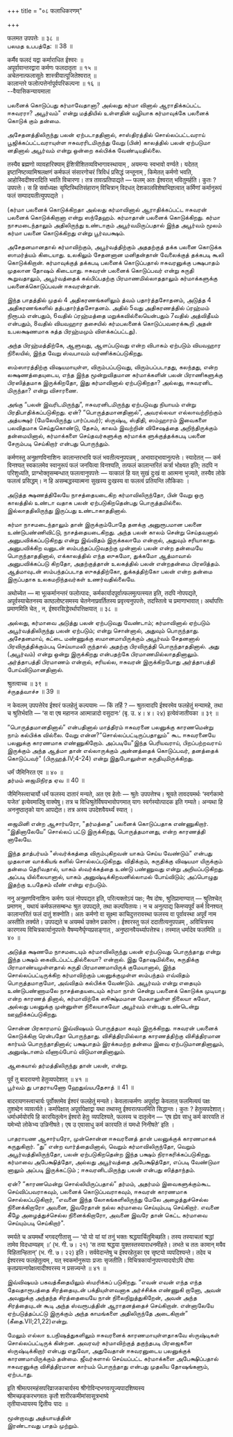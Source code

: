 +++
title = "०८ फलाधिकरणम्"

+++

फलमत उपपत्तेः ॥ ३८ ॥  
பலமத உபபத்தே: ॥ 38 ॥

कर्मैव फलदं यद्वा कर्माराधित ईश्वरः ॥  
अपूर्वावान्तरद्वारा कर्मणः फलदातृता ॥ १५ ॥  
अचेतनात्फलासूतेः शास्त्रीयात्पूजितेश्वरात् ॥  
कालान्तरे फलोत्पत्तेर्नापूर्वपरिकल्पना ॥ १६ ॥  
--वैयासिकन्यायमाला

பலனைக் கொடுப்பது கர்மாவேதானா? அல்லது கர்மா வினால் ஆராதிக்கப்பட்ட
ஈசுவரரா? அபூர்வம்" என்று மத்தியில் உள்ளதின் வழியாக கர்மாவுக்கே பலனைக்
கொடுக் கும் தன்மை.

அசேதனத்திலிருந்து பலன் ஏற்படாததினால், சாஸ்திரத்தில் சொல்லப்பட்டவராய்
பூஜிக்கப்பட்டவராயுள்ள ஈசுவரரிடமிருந்து வேறு (பின்) காலத்தில் பலன்
ஏற்படுமா னதினால் அபூர்வம் என்று ஒன்றை கல்பிக்க வேண்டியதில்லை.

तस्यैव ब्रह्मणो व्यावहारिक्याम् ईशित्रीशितव्यविभागावस्थायाम् , अयमन्यः
स्वभावो वर्ण्यते। यदेतत् इष्टानिष्टव्यामिश्रलक्षणं कर्मफलं संसारगोचरं
त्रिविधं प्रसिद्धं जन्तूनाम् , किमेतत् कर्मणो भवति, आहोस्विदीश्वरादिति
भवति विचारणा। तत्र तावत्प्रतिपाद्यते — फलम् अतः ईश्वरात् भवितुमर्हति।
कुतः ? उपपत्तेः। स हि सर्वाध्यक्षः सृष्टिस्थितिसंहारान् विचित्रान्
विदधत् देशकालविशेषाभिज्ञत्वात् कर्मिणां कर्मानुरूपं फलं
सम्पादयतीत्युपपद्यते ।

(கர்மா பலனைக் கொடுக்கிறதா அல்லது கர்மாவினால் ஆராதிக்கப்பட்ட ஈசுவரன்
பலனைக் கொடுக்கிறானா என்று ஸந்தேஹம். கர்மாதான் பலனைக் கொடுக்கிறது. கர்மா
நாசமடைந்தாலும் அதிலிருந்து உண்டாகும் அபூர்வமிருப்பதால் இந்த அபூர்வம்
மூலம் கர்மா பலனை கொடுக்கிறது என்று பூர்வபக்ஷம்.

அசேதனமானதால் கர்மாவிற்கும், அபூர்வத்திற்கும் அததற்குத் தக்க பலனை கொடுக்க
ஸாமர்த்யம் கிடையாது. உலகிலும் சேதனனான மனிதன்தான் வேலைக்குத் தக்கபடி கூலி
கொடுக்கிறான். கர்மாவுக்குத் தக்கபடி பலனைக் கொடுப்பதால் ஈசுவரனுக்கு
பக்ஷபாதம் முதலான தோஷம் கிடையாது. ஈசுவரன் பலனைக் கொடுப்பவர் என்று சுருதி
கூறுவதாலும், அபூர்வத்தைக் கல்பிப்பதற்கு பிரமாணமில்லாததாலும்
கர்மாக்களுக்கு பலனைக்கொடுப்பவன் ஈசுவரன்தான்.

இந்த பாதத்தில் முதல் 4 அதிகரணங்களிலும் த்வம் பதார்த்தசோதனம், அடுத்த 4
அதிகரணங்களில் தத்பதார்த்தசோதனம். அதில் 5வது அதிகரணத்தில் ப்ரஹ்மம்
நிரூபம் என்பதும், 6வதில் ப்ரஹ்மத்தை மறுக்கவில்லையென்பதும் 7வதில்
அத்விதீயம் என்பதும், 8வதில் வியவஹார தசையில் கர்மபலனைக் கொடுப்பவரைக்கூறி
அதன் உபலக்ஷணமாக சுத்த பிரஹ்மமும் விளக்கப்பட்டது).

அந்த பிரஹ்மத்திற்கே, ஆளுவது, ஆளப்படுவது என்ற விபாகம் ஏற்படும் வியவஹார
நிலையில், இந்த வேறு ஸ்வபாவம் வர்ணிக்கப்படுகிறது.

ஸம்ஸாரத்திற்கு விஷயமாயுள்ள, விரும்பப்படுவது, விரும்பப்படாதது, கலந்தது,
என்ற லக்ஷணத்தையுடைய, எந்த இந்த மூன்றுவிதமான கர்மாக்களின் பலன்
பிராணிகளுக்கு பிரஸித்தமாக இருக்கிறதோ, இது கர்மாவினால் ஏற்படுகிறதா?
அல்லது, ஈசுவரனிட மிருந்தா? என்று விசாரணை.

அங்கு “பலன் இவரிடமிருந்து”, ஈசுவரனிடமிருந்து ஏற்படுவது நியாயம் என்று
பிரதிபாதிக்கப்படுகிறது. ஏன்? “பொருத்தமானதினால்”, அவரல்லவா
எல்லாவற்றிற்கும் அத்யக்ஷர் (மேலேயிருந்து பார்ப்பவர்); ஸ்ருஷ்டி, ஸ்திதி,
ஸம்ஹாரம் இவைகளை பலவிதமாக செய்துகொண்டு, தேசம், காலம் இவற்றின் விசேஷத்தை
அறிந்திருக்கும் தன்மையினால், கர்மாக்களை செய்தவர்களுக்கு கர்மாக்க
ளுக்குத்தக்கபடி பலனை சேரும்படி செய்கிறார் என்பது பொருந்தும்.

कर्मणस्तु अनुक्षणविनाशिनः कालान्तरभावि फलं भवतीत्यनुपपन्नम् ,
अभावाद्भावानुत्पत्तेः। स्यादेतत् — कर्म विनश्यत् स्वकालमेव स्वानुरूपं
फलं जनयित्वा विनश्यति, तत्फलं कालान्तरितं कर्त्रा भोक्ष्यत इति; तदपि न
परिशुध्यति, प्राग्भोक्तृसम्बन्धात् फलत्वानुपपत्तेः — यत्कालं हि यत् सुखं
दुःखं वा आत्मना भुज्यते, तस्यैव लोके फलत्वं प्रसिद्धम्। न हि
असम्बद्धस्यात्मना सुखस्य दुःखस्य वा फलत्वं प्रतियन्ति लौकिकाः ।

அடுத்த க்ஷணத்திலேயே நாசத்தையடைகிற கர்மாவிலிருந்தோ, பின் வேறு ஒரு
காலத்தில் உண்டா வதாக பலன் ஏற்படுகிறதென்பது பொருத்தமில்லை.
இல்லாததிலிருந்து இருப்பது உண்டாகாததினால்.

கர்மா நாசமடைந்தாலும் தான் இருக்கும்போதே தனக்கு அனுரூபமான பலனை
உண்டுபண்ணிவிட்டு, நாசத்தையடைகிறது. அந்த பலன் காலம் சென்று செய்தவனால்
அனுபவிக்கப்படுகிறது என்று இவ்விதம் இருக்கலாமே என்றால், அதுவும்
சரியாகாது. அனுபவிக்கிற வனுடன் ஸம்பந்தப்படுவதற்கு முன்னால் பலன் என்ற
தன்மையே பொருந்தாததினால், எக்காலத்தில் எந்த ஸுகமோ, துக்கமோ ஆத்மாவால்
அனுபவிக்கப்படு கிறதோ, அதற்குத்தான் உலகத்தில் பலன் என்றதன்மை பிரஸித்தம்.
ஆத்மாவுடன் ஸம்பந்தப்படாத ஸுகத்திற்கோ, துக்கத்திற்கோ பலன் என்ற தன்மை
இருப்பதாக உலகமறிந்தவர்கள் உணர்வதில்லையே.

अथोच्येत — मा भूत्कर्मानन्तरं फलोत्पादः,
कर्मकार्यादपूर्वात्फलमुत्पत्स्यत इति, तदपि नोपपद्यते, अपूर्वस्याचेतनस्य
काष्ठलोष्टसमस्य चेतनेनाप्रवर्तितस्य प्रवृत्त्यनुपपत्तेः, तदस्तित्वे च
प्रमाणाभावात्। अर्थापत्तिः प्रमाणमिति चेत् , न,
ईश्वरसिद्धेरर्थापत्तिक्षयात् ॥ ३८ ॥

அல்லது, கர்மாவை அடுத்து பலன் ஏற்படுவது வேண்டாம்; கர்மாவினால் ஏற்படும்
அபூர்வத்திலிருந்து பலன் ஏற்படும்; என்று சொன்னால், அதுவும் பொருந்தாது.
அசேதனமாய், கட்டை மண்ணுக்கு ஸமானமாயிருக்கும் அபூர்வம் சேதனனால்
பிரவிருத்திக்கும்படி செய்யாமலி ருந்தால் அதற்கு பிரவிருத்தி
பொருந்தாததினால். அது (அபூர்வம்) என்று ஒன்று இருக்கிறது என்பதற்கே
பிரமாணமில்லாததினாலும். அர்த்தாபத்தி பிரமாணம் என்றால், சரியல்ல, ஈசுவரன்
இருக்கிறபோது அர்த்தாபத்தி போய்விடுமானதினால்.

श्रुतत्वाच्च ॥ ३९ ॥  
ச்ருதத்வாச்ச ॥ 39 ॥

न केवलम् उपपत्तेरेव ईश्वरं फलहेतुं कल्पयामः — किं तर्हि ? — श्रुतत्वादपि
ईश्वरमेव फलहेतुं मन्यामहे, तथा च श्रुतिर्भवति — ‘स वा एष महानज
आत्मान्नादो वसुदानः’ (बृ. उ. ४। ४। २४) इत्येवंजातीयका ॥ ३९ ॥

“பொருத்தமானதினால்” என்பதினால் மாத்திரம் ஈசுவரனை பலனுக்கு காரணமென்று நாம்
கல்பிக்க வில்லை. வேறு என்ன?“சொல்லப்பட்டிருப்பதாலும்” கூட ஈசுவரனையே
பலனுக்கு காரணமாக எண்ணுகிறோம். அப்படியே"இந்த பெரியவராய், பிறப்பற்றவராய்
இருக்கும் அந்த ஆத்மா தான் எல்லாருக்கும் அன்னத்தைக் கொடுப்பவர், தனத்தைக்
கொடுப்பவர்" (பிருஹத்.IV;4-24) என்று இதுபோலுள்ள சுருதியுமிருக்கிறது.

धर्मं जैमिनिरत एव ॥ ४० ॥  
தர்மம் ஜைமிநிரத ஏவ ॥ 40 ॥

जैमिनिस्त्वाचार्यो धर्मं फलस्य दातारं मन्यते, अत एव हेतोः — श्रुतेः
उपपत्तेश्च। श्रूयते तावदयमर्थः ‘स्वर्गकामो यजेत’ इत्येवमादिषु
वाक्येषु। तत्र च विधिश्रुतेर्विषयभावोपगमात् यागः स्वर्गस्योत्पादक इति
गम्यते। अन्यथा हि अननुष्ठातृको याग आपद्येत। तत्र अस्य उपदेशवैयर्थ्यं
स्यात् ।

ஜைமினி என்ற ஆசார்யரோ, "தர்மத்தை” பலனைக் கொடுப்பதாக எண்ணுகிறார்.
“இதினாலேயே” சொல்லப் பட்டு இருக்கிறது, பொருத்தமானது, என்ற காரணத்தி
னாலேயே.

இந்த தாத்பர்யம் "ஸ்வர்க்கத்தை விரும்புகிறவன் யாகம் செய்ய வேண்டும்”
என்பது முதலான வாக்கியங் களில் சொல்லப்படுகிறது. விதிக்கும், சுருதிக்கு
விஷயமா யிருக்கும் தன்மை தெரிவதால், யாகம் ஸ்வர்க்கத்தை உண்டு பண்ணுவது
என்று அறியப்படுகிறது. அப்படி யில்லையானால், யாகம் அனுஷ்டிக்கிறவனில்லாமல்
போய்விடும்; அப்பொழுது இதற்கு உபதேசம் வீண் என்று ஏற்படும்.

ननु अनुक्षणविनाशिनः कर्मणः फलं नोपपद्यत इति, परित्यक्तोऽयं पक्षः; नैष
दोषः, श्रुतिप्रामाण्यात् — श्रुतिश्चेत् प्रमाणम् , यथायं कर्मफलसम्बन्धः
श्रुत उपपद्यते, तथा कल्पयितव्यः। न च अनुत्पाद्य किमप्यपूर्वं कर्म
विनश्यत् कालान्तरितं फलं दातुं शक्नोति। अतः कर्मणो वा सूक्ष्मा
काचिदुत्तरावस्था फलस्य वा पूर्वावस्था अपूर्वं नाम अस्तीति तर्क्यते।
उपपद्यते च अयमर्थ उक्तेन प्रकारेण। ईश्वरस्तु फलं ददातीत्यनुपपन्नम् ,
अविचित्रस्य कारणस्य विचित्रकार्यानुपपत्तेः वैषम्यनैर्घृण्यप्रसङ्गात् ,
अनुष्ठानवैयर्थ्यापत्तेश्च। तस्मात् धर्मादेव फलमिति ॥ ४० ॥

அடுத்த க்ஷணமே நாசமடையும் கர்மாவிலிருந்து பலன் ஏற்படுவது பொருந்தாது என்று
இந்த பக்ஷம் கைவிடப்பட்டதில்லையா? என்றால். இது தோஷமில்லை, சுருதிக்கு
பிராமாண்யமுள்ளதால் சுருதி பிரமாணமாயிருக் குமேயானால், இந்த
சொல்லப்பட்டிருக்கிற கர்மாவிற்கும் பலனுக்குமுள்ள ஸம்பந்தம் எவ்விதம்
பொருத்தமாகுமோ, அவ்விதம் கல்பிக்க வேண்டும். அபூர்வம் என்று எதையும்
உண்டுபண்ணாமலே நாசத்தையடையும் கர்மா நாள் சென்று பலனைக் கொடுக்க முடியாது
என்ற காரணத் தினால், கர்மாவிற்கே ஸூக்ஷ்மமான மேலாலுள்ள நிலையா கவோ, அல்லது
பலனுக்கு முன்னுள்ள நிலையாகவோ அபூர்வம் என்பது உண்டென்று ஊஹிக்கப்படுகிறது.

சொன்ன பிரகாரமாய் இவ்விஷயம் பொருத்தமா கவும் இருக்கிறது. ஈசுவரன் பலனைக்
கொடுக்கிறா ரென்பதோ பொருந்தாது. விசித்திரமில்லாத காரணத்திற்கு
விசித்திரமான கார்யம் பொருந்தாதினால்; பக்ஷபாதம் இரக்கமற்ற தன்மை இவை
ஏற்படுமானதினாலும், அனுஷ்டானம் வீணாய்போய் விடுமானதினாலும்.

ஆகையால் தர்மத்திலிருந்து தான் பலன், என்று.

पूर्वं तु बादरायणो हेतुव्यपदेशात् ॥ ४१ ॥  
பூர்வம் து பாதராயணோ ஹேதுவ்யபதேசாத் ॥ 41 ॥

बादरायणस्त्वाचार्यः पूर्वोक्तमेव ईश्वरं फलहेतुं मन्यते। केवलात्कर्मणः
अपूर्वाद्वा केवलात् फलमित्ययं पक्षः तुशब्देन व्यावर्त्यते।
कर्मापेक्षात् अपूर्वापेक्षाद्वा यथा तथास्तु ईश्वरात्फलमिति सिद्धान्तः।
कुतः ? हेतुव्यपदेशात्। धर्माधर्मयोरपि हि कारयितृत्वेन ईश्वरो हेतुः
व्यपदिश्यते, फलस्य च दातृत्वेन — ‘एष ह्येव साधु कर्म कारयति तं यमेभ्यो
लोकेभ्य उन्निनीषते। एष उ एवासाधु कर्म कारयति तं यमधो निनीषते’ इति ।

பாதராயண ஆசார்யரோ, முன்சொன்ன ஈசுவரனைத் தான் பலனுக்குக் காரணமாகக்
கருதுகிறார். “து” என்ற வார்த்தையினால், வெறும் கர்மாவிலிருந்தோ, வெறும்
அபூர்வத்திலிருந்தோ, பலன் ஏற்படுகிறதென்ற இந்த பக்ஷம்
நிராகரிக்கப்படுகிறது. கர்மாவை அபேக்ஷித்தோ, அல்லது அபூர்வத்தை
அபேக்ஷித்தோ, எப்படி வேண்டுமா னாலும் அப்படி இருக்கட்டும் ;
ஈசுவரனிடமிருந்து பலன் என்பது ஸித்தாந்தம்.

ஏன்? “காரணமென்று சொல்லியிருப்பதால்” தர்மம், அதர்மம் இவைகளுக்கும்கூட
செய்விப்பவராகவும், பலனைக் கொடுப்பவராகவும், ஈசுவரன் காரணமாக
சொல்லப்படுகிறார், “எவனை இந்த லோகங்களிலிருந்து மேலே அழைத்துச்செல்ல
நினைக்கிறாரோ அவனை, இவரேதான் நல்ல கர்மாவை செய்யும்படி செய்கிறார். எவனை
கீழே அழைத்துச்செல்ல நினைக்கிறாரோ, அவனை இவரே தான் கெட்ட கர்மாவை
செய்யும்படி செய்கிறார்".

स्मर्यते च अयमर्थो भगवद्गीतासु — ‘यो यो यां यां तनुं भक्तः
श्रद्धयार्चितुमिच्छति। तस्य तस्याचलां श्रद्धां तामेव विदधाम्यहम् ॥’ (भ.
गी. ७। २१) ‘स तया श्रद्धया युक्तस्तस्याराधनमीहते। लभते च ततः कामान्
मयैव विहितान्हितान्’ (भ. गी. ७। २२) इति। सर्ववेदान्तेषु च ईश्वरहेतुका
एव सृष्टयो व्यपदिश्यन्ते। तदेव च ईश्वरस्य फलहेतुत्वम् , यत्
स्वकर्मानुरूपाः प्रजाः सृजतीति। विचित्रकार्यानुपपत्त्यादयोऽपि दोषाः
कृतप्रयत्नापेक्षत्वादीश्वरस्य न प्रसज्यन्ते ॥ ४१ ॥

இவ்விஷயம் பகவத்கீதையிலும் ஸ்மரிக்கப் படுகிறது. “எவன் எவன் எந்த எந்த
தேவதாரூபத்தை சிரத்தையுடன் பக்தியுள்ளவனாக அர்ச்சிக்க எண்ணுகி றானோ, அவன்
அவனுக்கு அந்தந்த சிரத்தையையே நான் நிலைநிறுத்துகிறேன், அவன் அந்த
சிரத்தையுடன் கூடி அந்த ஸ்வரூபத்தின் ஆராதனத்தைச் செய்கிறான். என்னாலேயே
ஏற்படுத்தப்பட்டு இருக்கும் அந்த காமங்களை அதிலிருந்தே அடைகிறான்”
(கீதை.VII;21,22)என்று.

மேலும் எல்லா உபநிஷத்துகளிலும் ஈசுவரனைக் காரணமாயுள்ளதாகவே ஸ்ருஷ்டிகள்
சொல்லப்பட்டிருக் கின்றன. அவரவர் கர்மாவிற்குத் தகுந்தபடி பிரஜைகளை
ஸ்ருஷ்டிக்கிறார் என்பது எதுவோ, அதுவேதான் ஈசுவரனுடைய பலனுக்குக்
காரணமாயிருக்கும் தன்மை. ஜீவர்களால் செய்யப்பட்ட கர்மாக்களை அபேக்ஷிப்பதால்
ஈசுவரனுக்கு விசித்திரமான கார்யம் பொருந்தாது என்பது முதலிய தோஷங்களும்,
ஏற்படாது.

इति श्रीमत्परमहंसपरिव्राजकाचार्यस्य श्रीगोविन्दभगवत्पूज्यपादशिष्यस्य  
श्रीमच्छङ्करभगवतः कृतौ शारीरकमीमांसासूत्रभाष्ये  
तृतीयाध्यायस्य द्वितीयः पादः ॥

மூன்றாவது அத்யாயத்தின்  
இரண்டாவது பாதம் முற்றும்.